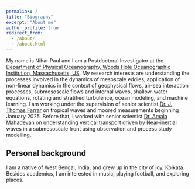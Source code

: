 ```yaml
---
permalink: /
title: "Biography"
excerpt: "About me"
author_profile: true
redirect_from: 
  - /about/
  - /about.html
---
```

My name is Nihar Paul and I am a Postdoctoral Investigator at the [Department of Physical Oceanography, Woods Hole Oceanographic Institution, Massachusetts, US](https://www.whoi.edu/). My research interests are understanding the processes involved in the dynamics of mesoscale eddies, application of non-linear dynamics in the context of geophysical flows, air-sea interaction processes, submesoscale flows and internal waves, shallow-water equations, rotating and stratified turbulence, ocean modeling, and machine learning. I am working under the supervision of senior scientist [Dr. J. Thomas Farrar](https://www2.whoi.edu/staff/jfarrar/) on tropical waves and moored measurements beginning January 2025. Before that, I worked with senior scientist [Dr. Amala Mahadevan](https://mahadevan.whoi.edu/) on understanding vertical transport driven by Near-inertial waves in a submesoscale front using observation and process study modelling.

Personal background
---

I am a native of West Bengal, India, and grew up in the city of joy, Kolkata. Besides academics, I am interested in music, playing football, and exploring places.

